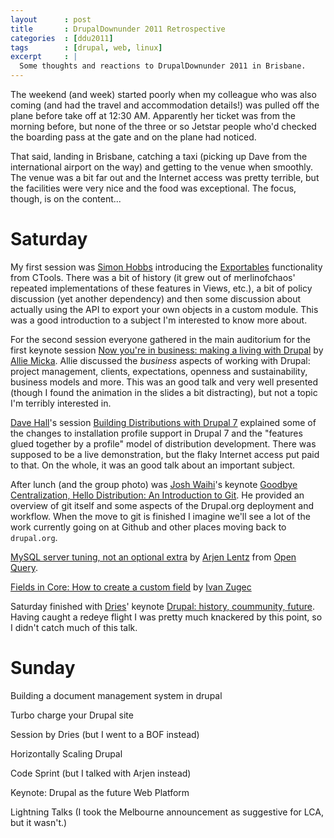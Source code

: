 ```yaml
---
layout      : post
title       : DrupalDownunder 2011 Retrospective
categories  : [ddu2011]
tags        : [drupal, web, linux]
excerpt     : |
  Some thoughts and reactions to DrupalDownunder 2011 in Brisbane.
---
```


The weekend (and week) started poorly when my colleague who was also coming
(and had the travel and accommodation details!) was pulled off the plane
before take off at 12:30 AM. Apparently her ticket was from the morning
before, but none of the three or so Jetstar people who'd checked the boarding
pass at the gate and on the plane had noticed.

That said, landing in Brisbane, catching a taxi (picking up Dave from the
international airport on the way) and getting to the venue when smoothly. The
venue was a bit far out and the Internet access was pretty terrible, but the
facilities were very nice and the food was exceptional. The focus, though, is
on the content...

Saturday
========

My first session was [Simon Hobbs][sime] introducing the [Exportables][]
functionality from CTools. There was a bit of history (it grew out of
merlinofchaos' repeated implementations of these features in Views, etc.), a
bit of policy discussion (yet another dependency) and then some discussion
about actually using the API to export your own objects in a custom module.
This was a good introduction to a subject I'm interested to know more about.

[sime]: http://drupal.org/user/35266
[Exportables]: http://drupaldownunder.org/session/exportables

For the second session everyone gathered in the main auditorium for the first
keynote session [Now you're in business: making a living with Drupal][alliekn]
by [Allie Micka][allie]. Allie discussed the *business* aspects of working
with Drupal: project management, clients, expectations, openness and
sustainability, business models and more. This was an good talk and very well
presented (though I found the animation in the slides a bit distracting), but
not a topic I'm terribly interested in.

[allie]: http://drupal.org/user/15091
[alliekn]: http://drupaldownunder.org/session/making-a-living-with-drupal

[Dave Hall][skwashd]'s session [Building Distributions with Drupal
7][distributions] explained some of the changes to installation profile
support in Drupal 7 and the "features glued together by a profile" model of
distribution development. There was supposed to be a live demonstration, but
the flaky Internet access put paid to that. On the whole, it was an good talk
about an important subject.

[skwashd]: http://drupal.org/user/116305
[distributions]: http://drupaldownunder.org/session/building-distributions-drupal-7

After lunch (and the group photo) was [Josh Waihi][joshwaihi]'s keynote
[Goodbye Centralization, Hello Distribution: An Introduction to Git][joshwkn].
He provided an overview of git itself and some aspects of the Drupal.org
deployment and workflow. When the move to git is finished I imagine we'll see
a lot of the work currently going on at Github and other places moving back to
`drupal.org`.

[joshwaihi]: http://www.joshwaihi.com/
[joshwkn]: http://drupaldownunder.org/session/keynote-goodbye-centralization-hello-distribution-introduction-git

[MySQL server tuning, not an optional extra][mysql] by [Arjen Lentz][arjen]
from [Open Query][openquery].

[arjen]: http://drupal.org/user/535618
[openquery]: http://openquery.com/
[mysql]: http://drupaldownunder.org/session/mysql-server-tuning-not-optional-extra

[Fields in Core: How to create a custom field][fields] by [Ivan Zugec][zugec]

[zugec]: http://drupal.org/user/86970
[fields]: http://drupaldownunder.org/session/fields-core-how-create-custom-field

Saturday finished with [Dries][dries]' keynote [Drupal: history, coummunity,
future][drieskn]. Having caught a redeye flight I was pretty much knackered by
this point, so I didn't catch much of this talk.

[dries]: http://drupal.org/user/1
[drieskn]: http://drupaldownunder.org/session/dries-keynote

Sunday
======

Building a document management system in drupal

Turbo charge your Drupal site


Session by Dries (but I went to a BOF instead)

Horizontally Scaling Drupal

Code Sprint (but I talked with Arjen instead)

Keynote: Drupal as the future Web Platform

Lightning Talks (I took the Melbourne announcement as suggestive for LCA, but
it wasn't.)
